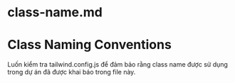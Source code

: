 # class-name.md

# Class Naming Conventions

Luốn kiểm tra tailwind.config.js để đảm bảo rằng class name được sử dụng trong dự án đã được khai báo trong file này.